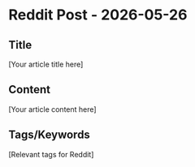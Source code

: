 # Reddit Post - 2026-05-26

## Title
[Your article title here]

## Content
[Your article content here]

## Tags/Keywords
[Relevant tags for Reddit]
